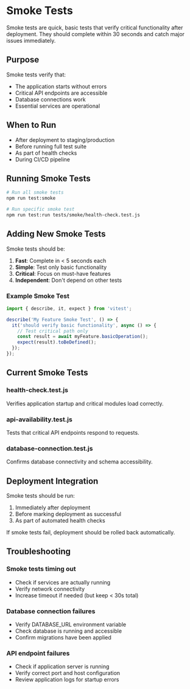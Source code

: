 # Smoke Tests

Smoke tests are quick, basic tests that verify critical functionality after deployment. They should complete within 30 seconds and catch major issues immediately.

## Purpose

Smoke tests verify that:

- The application starts without errors
- Critical API endpoints are accessible
- Database connections work
- Essential services are operational

## When to Run

- After deployment to staging/production
- Before running full test suite
- As part of health checks
- During CI/CD pipeline

## Running Smoke Tests

```bash
# Run all smoke tests
npm run test:smoke

# Run specific smoke test
npm run test:run tests/smoke/health-check.test.js
```

## Adding New Smoke Tests

Smoke tests should be:

1. **Fast**: Complete in < 5 seconds each
2. **Simple**: Test only basic functionality
3. **Critical**: Focus on must-have features
4. **Independent**: Don't depend on other tests

### Example Smoke Test

```javascript
import { describe, it, expect } from 'vitest';

describe('My Feature Smoke Test', () => {
  it('should verify basic functionality', async () => {
    // Test critical path only
    const result = await myFeature.basicOperation();
    expect(result).toBeDefined();
  });
});
```

## Current Smoke Tests

### health-check.test.js

Verifies application startup and critical modules load correctly.

### api-availability.test.js

Tests that critical API endpoints respond to requests.

### database-connection.test.js

Confirms database connectivity and schema accessibility.

## Deployment Integration

Smoke tests should be run:

1. Immediately after deployment
2. Before marking deployment as successful
3. As part of automated health checks

If smoke tests fail, deployment should be rolled back automatically.

## Troubleshooting

### Smoke tests timing out

- Check if services are actually running
- Verify network connectivity
- Increase timeout if needed (but keep < 30s total)

### Database connection failures

- Verify DATABASE_URL environment variable
- Check database is running and accessible
- Confirm migrations have been applied

### API endpoint failures

- Check if application server is running
- Verify correct port and host configuration
- Review application logs for startup errors
